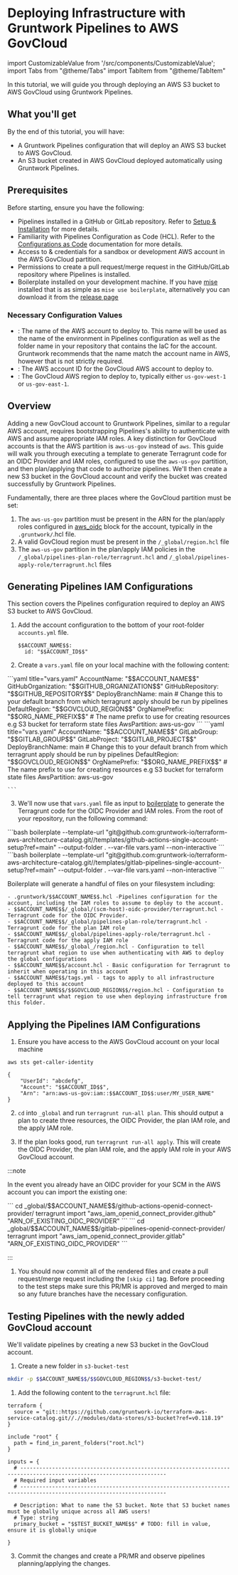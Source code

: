 # Deploying Infrastructure with Gruntwork Pipelines to AWS GovCloud

import CustomizableValue from '/src/components/CustomizableValue';
import Tabs from "@theme/Tabs"
import TabItem from "@theme/TabItem"

In this tutorial, we will guide you through deploying an AWS S3 bucket to AWS GovCloud using Gruntwork Pipelines.
## What you'll get

By the end of this tutorial, you will have:

- A Gruntwork Pipelines configuration that will deploy an AWS S3 bucket to AWS GovCloud.
- An S3 bucket created in AWS GovCloud deployed automatically using Gruntwork Pipelines.

## Prerequisites

Before starting, ensure you have the following:

- Pipelines installed in a GitHub or GitLab repository. Refer to [Setup & Installation](/2.0/docs/pipelines/installation/overview) for more details.
- Familiarity with Pipelines Configuration as Code (HCL). Refer to the [Configurations as Code](/2.0/docs/pipelines/configurations-as-code) documentation for more details.
- Access to & credentials for a sandbox or development AWS account in the AWS GovCloud partition.
- Permissions to create a pull request/merge request in the GitHub/GitLab repository where Pipelines is installed.
- Boilerplate installed on your development machine. If you have [mise](https://mise.jdx.dev/getting-started.html) installed that is as simple as `mise use boilerplate`, alternatively you can download it from the [release page](https://github.com/gruntwork-io/boilerplate/releases/)

### Necessary Configuration Values

- <CustomizableValue id="ACCOUNT_NAME"/>: The name of the AWS account to deploy to. This name will be used as the name of the environment in Pipelines configuration as well as the folder name in your repository that contains the IaC for the account. Gruntwork recommends that the name match the account name in AWS, however that is not strictly required.
- <CustomizableValue id="ACCOUNT_ID"/>: The AWS account ID for the GovCloud AWS account to deploy to.
- <CustomizableValue id="GOVCLOUD_REGION"/>: The GovCloud AWS region to deploy to, typically either `us-gov-west-1` or `us-gov-east-1`.

## Overview

Adding a new GovCloud account to Gruntwork Pipelines, similar to a regular AWS account, requires bootstrapping Pipelines's ability to authenticate with AWS and assume appropriate IAM roles. A key distinction for GovCloud accounts is that the AWS partition is `aws-us-gov` instead of `aws`. This guide will walk you through executing a template to generate Terragrunt code for an OIDC Provider and IAM roles, configured to use the `aws-us-gov` partition, and then plan/applying that code to authorize pipelines.  We'll then create a new S3 bucket in the GovCloud account and verify the bucket was created successfully by Gruntwork Pipelines.

Fundamentally, there are three places where the GovCloud partition must be set:
1. The `aws-us-gov` partition must be present in the ARN for the plan/apply roles configured in [aws_oidc](/2.0/reference/pipelines/configurations-as-code/api#aws_oidc-block-attributes) block for the account, typically in the `.gruntwork/`<CustomizableValue id="ACCOUNT_NAME"/>.hcl file.
2. A valid GovCloud region must be present in the <CustomizableValue id="ACCOUNT_NAME"/>`/_global/region.hcl` file
3. The `aws-us-gov` partition in the plan/apply IAM policies in the <CustomizableValue id="ACCOUNT_NAME"/>`/_global/pipelines-plan-role/terragrunt.hcl` and <CustomizableValue id="ACCOUNT_NAME"/>`/_global/pipelines-apply-role/terragrunt.hcl` files

## Generating Pipelines IAM Configurations

This section covers the Pipelines configuration required to deploy an AWS S3 bucket to AWS GovCloud.

1. Add the account configuration to the bottom of your root-folder `accounts.yml` file.

    ```hcl title="accounts.yml"
    $$ACCOUNT_NAME$$:
      id: "$$ACCOUNT_ID$$"
    ```
2. Create a `vars.yaml` file on your local machine with the following content:

<Tabs>
<TabItem value="GitHub" label="GitHub" default>
    ```yaml title="vars.yaml"
    AccountName: "$$ACCOUNT_NAME$$"
    GitHubOrganization: "$$GITHUB_ORGANIZATION$$"
    GitHubRepository: "$$GITHUB_REPOSITORY$$"
    DeployBranchName: main # Change this to your default branch from which terragrunt apply should be run by pipelines
    DefaultRegion: "$$GOVCLOUD_REGION$$"
    OrgNamePrefix: "$$ORG_NAME_PREFIX$$" # The name prefix to use for creating resources e.g S3 bucket for terraform state files
    AwsPartition: aws-us-gov
    ```

</TabItem>
<TabItem value="GitLab" label="GitLab">
    ```yaml title="vars.yaml"
    AccountName: "$$ACCOUNT_NAME$$"
    GitLabGroup: "$$GITLAB_GROUP$$"
    GitLabProject: "$$GITLAB_PROJECT$$"
    DeployBranchName: main # Change this to your default branch from which terragrunt apply should be run by pipelines
    DefaultRegion: "$$GOVCLOUD_REGION$$"
    OrgNamePrefix: "$$ORG_NAME_PREFIX$$" # The name prefix to use for creating resources e.g S3 bucket for terraform state files
    AwsPartition: aws-us-gov

    ```
</TabItem>
</Tabs>

3. We'll now use that `vars.yaml` file as input to [boilerplate](https://github.com/gruntwork-io/boilerplate) to generate the Terragrunt code for the OIDC Provider and IAM roles.  From the root of your repository, run the following command:

<Tabs>
<TabItem value="GitHub" label="GitHub">
```bash
boilerplate --template-url "git@github.com:gruntwork-io/terraform-aws-architecture-catalog.git//templates/github-actions-single-account-setup?ref=main" --output-folder . --var-file vars.yaml --non-interactive
```
</TabItem>
<TabItem value="GitLab" label="GitLab">
```bash
boilerplate --template-url "git@github.com:gruntwork-io/terraform-aws-architecture-catalog.git//templates/gitlab-pipelines-single-account-setup?ref=main" --output-folder . --var-file vars.yaml --non-interactive
```
</TabItem>
</Tabs>

Boilerplate will generate a handful of files on your filesystem including:
```
- .gruntwork/$$ACCOUNT_NAME$$.hcl -Pipelines configuration for the account, including the IAM roles to assume to deploy to the account.
- $$ACCOUNT_NAME$$/_global/(scm-host)-oidc-provider/terragrunt.hcl - Terragrunt code for the OIDC Provider.
- $$ACCOUNT_NAME$$/_global/pipelines-plan-role/terragrunt.hcl - Terragrunt code for the plan IAM role
- $$ACCOUNT_NAME$$/_global/pipelines-apply-role/terragrunt.hcl - Terragrunt code for the apply IAM role
- $$ACCOUNT_NAME$$/_global_/region.hcl - Configuration to tell terragrunt what region to use when authenticating with AWS to deploy the global configurations
- $$ACCOUNT_NAME$$/account.hcl - Basic configuration for Terragrunt to inherit when operating in this account
- $$ACCOUNT_NAME$$/tags.yml - tags to apply to all infrastructure deployed to this account
- $$ACCOUNT_NAME$$/$$GOVCLOUD_REGION$$/region.hcl - Configuration to tell terragrunt what region to use when deploying infrastructure from this folder.
```
## Applying the Pipelines IAM Configurations

1. Ensure you have access to the AWS GovCloud account on your local machine
```
aws sts get-caller-identity

{
    "UserId": "abcdefg",
    "Account": "$$ACCOUNT_ID$$",
    "Arn": "arn:aws-us-gov:iam::$$ACCOUNT_ID$$:user/MY_USER_NAME"
}
```

2. `cd` into `_global` and run `terragrunt run-all plan`.  This should output a plan to create three resources, the OIDC Provider, the plan IAM role, and the apply IAM role.

3. If the plan looks good, run `terragrunt run-all apply`.  This will create the OIDC Provider, the plan IAM role, and the apply IAM role in your AWS GovCloud account.

:::note

In the event you already have an OIDC provider for your SCM in the AWS account you can import the existing one:

<Tabs>
<TabItem value="GitHub" label="GitHub">
```
cd _global/$$ACCOUNT_NAME$$/github-actions-openid-connect-provider/
terragrunt import "aws_iam_openid_connect_provider.github" "ARN_OF_EXISTING_OIDC_PROVIDER"
```
</TabItem>
<TabItem value="GitLab" label="GitLab">
```
cd _global/$$ACCOUNT_NAME$$/gitlab-pipelines-openid-connect-provider/
terragrunt import "aws_iam_openid_connect_provider.gitlab" "ARN_OF_EXISTING_OIDC_PROVIDER"
```
</TabItem>
</Tabs>

:::

1. You should now commit all of the rendered files and create a pull request/merge request including the `[skip ci]` tag. Before proceeding to the test steps make sure this PR/MR is approved and merged to main so any future branches have the necessary configuration.

## Testing Pipelines with the newly added GovCloud account

We'll validate pipelines by creating a new S3 bucket in the GovCloud account.

1. Create a new folder in `s3-bucket-test`
```bash
mkdir -p $$ACCOUNT_NAME$$/$$GOVCLOUD_REGION$$/s3-bucket-test/
```

1. Add the following content to the `terragrunt.hcl` file:
```hcl title="$$ACCOUNT_NAME$$/$$GOVCLOUD_REGION$$/s3-bucket-test/terragrunt.hcl"
terraform {
  source = "git::https://github.com/gruntwork-io/terraform-aws-service-catalog.git//.//modules/data-stores/s3-bucket?ref=v0.118.19"
}

include "root" {
  path = find_in_parent_folders("root.hcl")
}

inputs = {
  # --------------------------------------------------------------------------------------------------------------------
  # Required input variables
  # --------------------------------------------------------------------------------------------------------------------

  # Description: What to name the S3 bucket. Note that S3 bucket names must be globally unique across all AWS users!
  # Type: string
  primary_bucket = "$$TEST_BUCKET_NAME$$" # TODO: fill in value, ensure it is globally unique

}
```

3. Commit the changes and create a PR/MR and observe pipelines planning/applying the changes.
